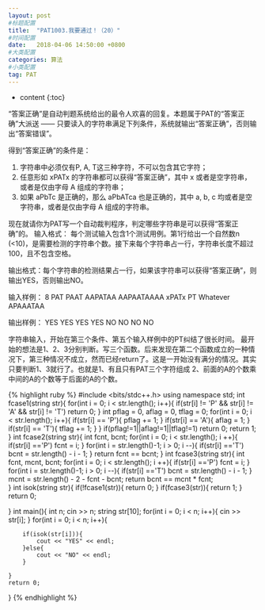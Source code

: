 ```yaml
---
layout: post
#标题配置
title:  "PAT1003.我要通过！（20）"
#时间配置
date:   2018-04-06 14:50:00 +0800
#大类配置
categories: 算法
#小类配置
tag: PAT
---
```


* content
{:toc}


“答案正确”是自动判题系统给出的最令人欢喜的回复。本题属于PAT的“答案正确”大派送 —— 只要读入的字符串满足下列条件，系统就输出“答案正确”，否则输出“答案错误”。

得到“答案正确”的条件是：

1. 字符串中必须仅有P, A, T这三种字符，不可以包含其它字符；
2. 任意形如 xPATx 的字符串都可以获得“答案正确”，其中 x 或者是空字符串，或者是仅由字母 A 组成的字符串；
3. 如果 aPbTc 是正确的，那么 aPbATca 也是正确的，其中 a, b, c 均或者是空字符串，或者是仅由字母 A 组成的字符串。

现在就请你为PAT写一个自动裁判程序，判定哪些字符串是可以获得“答案正确”的。
输入格式： 每个测试输入包含1个测试用例。第1行给出一个自然数n (<10)，是需要检测的字符串个数。接下来每个字符串占一行，字符串长度不超过100，且不包含空格。

输出格式：每个字符串的检测结果占一行，如果该字符串可以获得“答案正确”，则输出YES，否则输出NO。

输入样例：
8
PAT
PAAT
AAPATAA
AAPAATAAAA
xPATx
PT
Whatever
APAAATAA

输出样例：
YES
YES
YES
YES
NO
NO
NO
NO





字符串输入，开始在第三个条件、第五个输入样例中的PT纠结了很长时间。
最开始的想法是1、2、3分别判断。写三个函数。后来发现在第二个函数成立的一种情况下，第三种情况不成立，然而已经return了。这是一开始没有满分的情况。其实只要判断1、3就行了。也就是1、有且只有PAT三个字符组成 2、前面的A的个数乘中间的A的个数等于后面的A的个数。




{% highlight ruby %}
#include <bits/stdc++.h>
using namespace std;
int fcase1(string str){
	for(int i  = 0; i < str.length(); i++){
		if(str[i] != 'P' && str[i] != 'A' && str[i] != 'T')
			return 0;
	}
	int pflag = 0, aflag = 0, tflag = 0;
	for(int i  = 0; i < str.length(); i++){
		if(str[i] == 'P'){
			pflag += 1; 
		}
		if(str[i] == 'A'){
			aflag = 1; 
		}
		if(str[i] == 'T'){
			tflag += 1; 
		}
	}
	if(pflag!=1||aflag!=1||tflag!=1) return 0;
	return 1;
}
int fcase2(string str){
	int fcnt, bcnt;
	for(int i = 0; i < str.length(); i ++){
		if(str[i] =='P')
		fcnt = i;
	}
	for(int i = str.length()-1; i > 0; i --){
		if(str[i] =='T')
		bcnt = str.length() - i - 1;
	}
	return fcnt == bcnt;
}
int fcase3(string str){
	int fcnt, mcnt, bcnt;
	for(int i = 0; i < str.length(); i ++){
		if(str[i] =='P')
		fcnt = i;
	}
	for(int i = str.length()-1; i > 0; i --){
		if(str[i] =='T')
		bcnt = str.length() - i - 1;
	}
	mcnt = str.length() - 2 - fcnt - bcnt;
	return bcnt == mcnt * fcnt;  
}
int isok(string str){
	if(!fcase1(str)){
		return 0;
	}
	if(fcase3(str)){
		return 1;
	}
	return 0;
	
	
}
int main(){
	int n;
	cin >> n;
	string str[10];
	for(int i = 0; i < n; i++){
		cin >> str[i];
	}
	for(int i = 0; i < n; i++){
		
		if(isok(str[i])){
			cout << "YES" << endl;
		}else{
			cout << "NO" << endl;
		}
		
	}
	return 0;
}
{% endhighlight %}